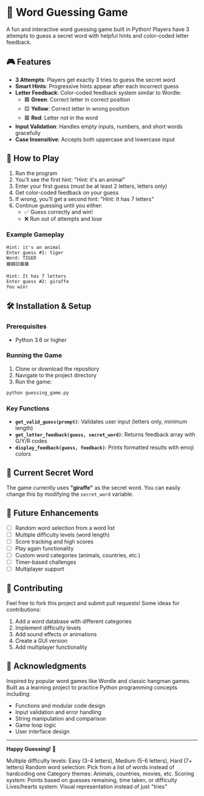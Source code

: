 # 🎯 Word Guessing Game

A fun and interactive word guessing game built in Python! Players have 3 attempts to guess a secret word with helpful hints and color-coded letter feedback.

## 🎮 Features

- **3 Attempts**: Players get exactly 3 tries to guess the secret word
- **Smart Hints**: Progressive hints appear after each incorrect guess
- **Letter Feedback**: Color-coded feedback system similar to Wordle:
  - 🟩 **Green**: Correct letter in correct position
  - 🟨 **Yellow**: Correct letter in wrong position  
  - 🟥 **Red**: Letter not in the word
- **Input Validation**: Handles empty inputs, numbers, and short words gracefully
- **Case Insensitive**: Accepts both uppercase and lowercase input

## 🚀 How to Play

1. Run the program
2. You'll see the first hint: "Hint: it's an animal"
3. Enter your first guess (must be at least 2 letters, letters only)
4. Get color-coded feedback on your guess
5. If wrong, you'll get a second hint: "Hint: It has 7 letters"
6. Continue guessing until you either:
   - ✅ Guess correctly and win!
   - ❌ Run out of attempts and lose

### Example Gameplay
```
Hint: it's an animal
Enter guess #1: tiger
Word: TIGER
🟩🟥🟨🟥🟥

Hint: It has 7 letters
Enter guess #2: giraffe
You win!
```

## 🛠️ Installation & Setup

### Prerequisites
- Python 3.6 or higher

### Running the Game
1. Clone or download the repository
2. Navigate to the project directory
3. Run the game:
```bash
python guessing_game.py
```



### Key Functions

- **`get_valid_guess(prompt)`**: Validates user input (letters only, minimum length)
- **`get_letter_feedback(guess, secret_word)`**: Returns feedback array with G/Y/R codes
- **`display_feedback(guess, feedback)`**: Prints formatted results with emoji colors

## 🎯 Current Secret Word

The game currently uses **"giraffe"** as the secret word. You can easily change this by modifying the `secret_word` variable.

## 🔮 Future Enhancements

- [ ] Random word selection from a word list
- [ ] Multiple difficulty levels (word length)
- [ ] Score tracking and high scores
- [ ] Play again functionality
- [ ] Custom word categories (animals, countries, etc.)
- [ ] Timer-based challenges
- [ ] Multiplayer support

## 🤝 Contributing

Feel free to fork this project and submit pull requests! Some ideas for contributions:

1. Add a word database with different categories
2. Implement difficulty levels
3. Add sound effects or animations
4. Create a GUI version
5. Add multiplayer functionality



## 🎉 Acknowledgments

Inspired by popular word games like Wordle and classic hangman games. Built as a learning project to practice Python programming concepts including:

- Functions and modular code design
- Input validation and error handling  
- String manipulation and comparison
- Game loop logic
- User interface design

---

**Happy Guessing!** 🦒

Multiple difficulty levels: Easy (3-4 letters), Medium (5-6 letters), Hard (7+ letters)
Random word selection: Pick from a list of words instead of hardcoding one
Category themes: Animals, countries, movies, etc.
Scoring system: Points based on guesses remaining, time taken, or difficulty
Lives/hearts system: Visual representation instead of just "tries"